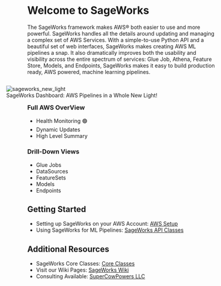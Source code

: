 # Welcome to SageWorks
The SageWorks framework makes AWS® both easier to use and more powerful. SageWorks handles all the details around updating and managing a complex set of AWS Services. With a simple-to-use Python API and a beautiful set of web interfaces, SageWorks makes creating AWS ML pipelines a snap. It also dramatically improves both the usability and visibility across the entire spectrum of services: Glue Job, Athena, Feature Store, Models, and Endpoints, SageWorks makes it easy to build production ready, AWS powered, machine learning pipelines.

<figure style="float: right; width: 520px;">
<img alt="sageworks_new_light" src="https://github.com/SuperCowPowers/sageworks/assets/4806709/5f8b32a2-ed72-45f2-bd96-91b7bbbccff4">
<figcaption>SageWorks Dashboard: AWS Pipelines in a Whole New Light!</figcaption>
</figure>

### Full AWS OverView
- Health Monitoring 🟢
- Dynamic Updates
- High Level Summary

### Drill-Down Views
- Glue Jobs
- DataSources
- FeatureSets
- Models
- Endpoints



## Getting Started
- Setting up SageWorks on your AWS Account: [AWS Setup](aws_setup/initial_setup.md)
- Using SageWorks for ML Pipelines: [SageWorks API Classes](api_classes/overview.md)

## Additional Resources
- SageWorks Core Classes: [Core Classes](core_classes/overview.md)
- Visit our Wiki Pages: [SageWorks Wiki](https://github.com/SuperCowPowers/sageworks/wiki)
- Consulting Available: [SuperCowPowers LLC](https://www.supercowpowers.com)
